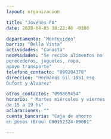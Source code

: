 ```yaml
---
layout: organizacion

title: "Jóvenes FA"
date: 2020-04-05 18:22:40 -0300

departamento: "Montevideo"
barrio: "Bella Vista"
actividades: "Canasta"
necesidades: "Se recibe alimentos no
perecederos, juguetes, ropa,
apoyo transporte"
telefono_contacto: "099204370"
direccion: "Hermanos Gil 1051 esq
Dufort y Álvarez"

otros_contactos: "099869454"
horario: " Martes miércoles y viernes
de 15 a 19 hs"
aclaraciones: ""
cuenta_bancaria: "Caja de ahorro
en pesos (Brou) 000152324-00001"

---
```

